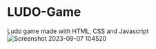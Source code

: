 # LUDO-Game

Ludo game made with HTML, CSS and Javascript
![Screenshot 2023-09-07 104520](https://github.com/Ayushh-patell/LUDO-Game/assets/142811459/824f8abd-f632-4081-85eb-bae28079780e)
